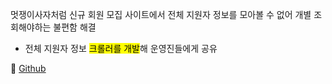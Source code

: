 멋쟁이사자처럼 신규 회원 모집 사이트에서 전체 지원자 정보를 모아볼 수 없어 개별 조회해야하는 불편함 해결

-   전체 지원자 정보 <mark>크롤러를 개발</mark>해 운영진들에게 공유

🔗 [Github](https://github.com/da-in/likelion-apply-crawling)
